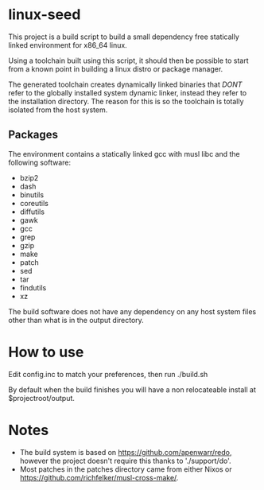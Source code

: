 # linux-seed

This project is a build script to build a small dependency free statically linked environment for x86_64 linux.

Using a toolchain built using this script, it should then be possible to start from a known point in building
a linux distro or package manager.

The generated toolchain creates dynamically linked binaries that *DONT* refer to the globally installed system dynamic linker,
instead they refer to the installation directory. The reason for this is so the toolchain is totally isolated
from the host system.

## Packages

The environment contains a statically linked gcc with musl libc and the following software:

- bzip2
- dash
- binutils
- coreutils
- diffutils
- gawk
- gcc
- grep
- gzip
- make
- patch
- sed
- tar
- findutils
- xz

The build software does not have any dependency on any host system files other than what is in the output directory.

# How to use

Edit config.inc to match your preferences, then run ./build.sh

By default when the build finishes you will have a non relocateable install at $projectroot/output.

# Notes

- The build system is based on https://github.com/apenwarr/redo, however the project doesn't require this thanks to './support/do'.
- Most patches in the patches directory came from either Nixos or https://github.com/richfelker/musl-cross-make/.
